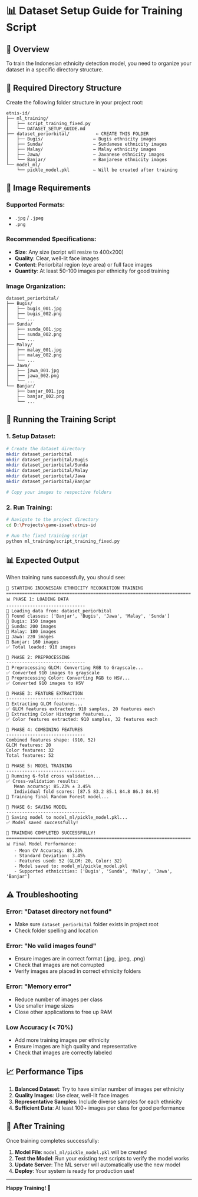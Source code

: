 # 📊 Dataset Setup Guide for Training Script

## 🎯 Overview

To train the Indonesian ethnicity detection model, you need to organize your dataset in a specific directory structure.

## 📁 Required Directory Structure

Create the following folder structure in your project root:

```
etnis-id/
├── ml_training/
│   ├── script_training_fixed.py
│   └── DATASET_SETUP_GUIDE.md
├── dataset_periorbital/          ← CREATE THIS FOLDER
│   ├── Bugis/                   ← Bugis ethnicity images
│   ├── Sunda/                   ← Sundanese ethnicity images  
│   ├── Malay/                   ← Malay ethnicity images
│   ├── Jawa/                    ← Javanese ethnicity images
│   └── Banjar/                  ← Banjarese ethnicity images
└── model_ml/
    └── pickle_model.pkl         ← Will be created after training
```

## 📸 Image Requirements

### **Supported Formats:**
- `.jpg` / `.jpeg`
- `.png`

### **Recommended Specifications:**
- **Size**: Any size (script will resize to 400x200)
- **Quality**: Clear, well-lit face images
- **Content**: Periorbital region (eye area) or full face images
- **Quantity**: At least 50-100 images per ethnicity for good training

### **Image Organization:**
```
dataset_periorbital/
├── Bugis/
│   ├── bugis_001.jpg
│   ├── bugis_002.png
│   └── ...
├── Sunda/
│   ├── sunda_001.jpg
│   ├── sunda_002.png
│   └── ...
├── Malay/
│   ├── malay_001.jpg
│   ├── malay_002.png
│   └── ...
├── Jawa/
│   ├── jawa_001.jpg
│   ├── jawa_002.png
│   └── ...
└── Banjar/
    ├── banjar_001.jpg
    ├── banjar_002.png
    └── ...
```

## 🚀 Running the Training Script

### **1. Setup Dataset:**
```bash
# Create the dataset directory
mkdir dataset_periorbital
mkdir dataset_periorbital/Bugis
mkdir dataset_periorbital/Sunda  
mkdir dataset_periorbital/Malay
mkdir dataset_periorbital/Jawa
mkdir dataset_periorbital/Banjar

# Copy your images to respective folders
```

### **2. Run Training:**
```bash
# Navigate to the project directory
cd D:\Projects\game-issat\etnis-id

# Run the fixed training script
python ml_training/script_training_fixed.py
```

## 📊 Expected Output

When training runs successfully, you should see:

```
🚀 STARTING INDONESIAN ETHNICITY RECOGNITION TRAINING
======================================================================
📊 PHASE 1: LOADING DATA
------------------------------
📁 Loading data from: dataset_periorbital
📂 Found classes: ['Banjar', 'Bugis', 'Jawa', 'Malay', 'Sunda']
📸 Bugis: 150 images
📸 Sunda: 200 images
📸 Malay: 180 images
📸 Jawa: 220 images
📸 Banjar: 160 images
✅ Total loaded: 910 images

🔄 PHASE 2: PREPROCESSING
------------------------------
🔄 Preprocessing GLCM: Converting RGB to Grayscale...
✅ Converted 910 images to grayscale
🔄 Preprocessing Color: Converting RGB to HSV...
✅ Converted 910 images to HSV

🧮 PHASE 3: FEATURE EXTRACTION
------------------------------
🧮 Extracting GLCM features...
✅ GLCM features extracted: 910 samples, 20 features each
🎨 Extracting Color Histogram features...
✅ Color features extracted: 910 samples, 32 features each

🔗 PHASE 4: COMBINING FEATURES
------------------------------
Combined features shape: (910, 52)
GLCM features: 20
Color features: 32
Total features: 52

🎯 PHASE 5: MODEL TRAINING
------------------------------
🔄 Running 6-fold cross validation...
✅ Cross-validation results:
   Mean accuracy: 85.23% ± 3.45%
   Individual fold scores: [87.5 83.2 85.1 84.8 86.3 84.9]
🤖 Training final Random Forest model...

💾 PHASE 6: SAVING MODEL
------------------------------
💾 Saving model to model_ml/pickle_model.pkl...
✅ Model saved successfully!

🎉 TRAINING COMPLETED SUCCESSFULLY!
======================================================================
📊 Final Model Performance:
   - Mean CV Accuracy: 85.23%
   - Standard Deviation: 3.45%
   - Features used: 52 (GLCM: 20, Color: 32)
   - Model saved to: model_ml/pickle_model.pkl
   - Supported ethnicities: ['Bugis', 'Sunda', 'Malay', 'Jawa', 'Banjar']
```

## ⚠️ Troubleshooting

### **Error: "Dataset directory not found"**
- Make sure `dataset_periorbital` folder exists in project root
- Check folder spelling and location

### **Error: "No valid images found"**
- Ensure images are in correct format (.jpg, .jpeg, .png)
- Check that images are not corrupted
- Verify images are placed in correct ethnicity folders

### **Error: "Memory error"**
- Reduce number of images per class
- Use smaller image sizes
- Close other applications to free up RAM

### **Low Accuracy (< 70%)**
- Add more training images per ethnicity
- Ensure images are high quality and representative
- Check that images are correctly labeled

## 📈 Performance Tips

1. **Balanced Dataset**: Try to have similar number of images per ethnicity
2. **Quality Images**: Use clear, well-lit face images
3. **Representative Samples**: Include diverse samples for each ethnicity
4. **Sufficient Data**: At least 100+ images per class for good performance

## 🔄 After Training

Once training completes successfully:

1. **Model File**: `model_ml/pickle_model.pkl` will be created
2. **Test the Model**: Run your existing test scripts to verify the model works
3. **Update Server**: The ML server will automatically use the new model
4. **Deploy**: Your system is ready for production use!

---

**Happy Training! 🎉**
